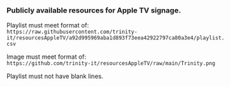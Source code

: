 ### Publicly available resources for Apple TV signage.

Playlist must meet format of:<br/> 
`https://raw.githubusercontent.com/trinity-it/resourcesAppleTV/a92d995969aba1d893f73eea42922797ca80a3e4/playlist.csv`

Image must meet format of:<br/>
`https://github.com/trinity-it/resourcesAppleTV/raw/main/Trinity.png`

Playlist must not have blank lines.
